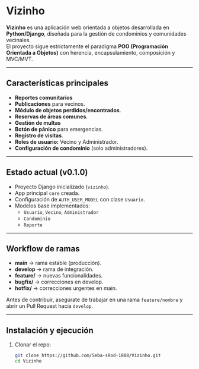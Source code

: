 # Vizinho

**Vizinho** es una aplicación web orientada a objetos desarrollada en **Python/Django**, diseñada para la gestión de condominios y comunidades vecinales.  
El proyecto sigue estrictamente el paradigma **POO (Programación Orientada a Objetos)** con herencia, encapsulamiento, composición y MVC/MVT.

---

## Características principales

- **Reportes comunitarios**
- **Publicaciones** para vecinos.
- **Módulo de objetos perdidos/encontrados**.
- **Reservas de áreas comunes**.
- **Gestión de multas**
- **Botón de pánico** para emergencias.
- **Registro de visitas**.
- **Roles de usuario:** Vecino y Administrador.
- **Configuración de condominio** (solo administradores).

---

## Estado actual (v0.1.0)

- Proyecto Django inicializado (`vizinho`).
- App principal `core` creada.
- Configuración de `AUTH_USER_MODEL` con clase `Usuario`.
- Modelos base implementados:
  - `Usuario`, `Vecino`, `Administrador`
  - `Condominio`
  - `Reporte`

---

## Workflow de ramas

- **main** → rama estable (producción).  
- **develop** → rama de integración.  
- **feature/** → nuevas funcionalidades.  
- **bugfix/** → correcciones en develop.  
- **hotfix/** → correcciones urgentes en main.  

 Antes de contribuir, asegúrate de trabajar en una rama `feature/nombre` y abrir un Pull Request hacia `develop`.

---

## Instalación y ejecución

1. Clonar el repo:
   ```bash
   git clone https://github.com/Seba-sRod-1808/Vizinho.git
   cd Vizinho
